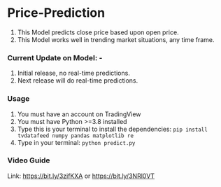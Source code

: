 # Price-Prediction
1. This Model predicts close price based upon open price.
2. This Model works well in trending market situations, any time frame.

### Current Update on Model: -
1. Initial release, no real-time predictions.
2. Next release will do real-time predictions.

### Usage
1. You must have an account on TradingView
2. You must have Python >=3.8 installed
3. Type this is your terminal to install the dependencies:
`pip install tvdatafeed numpy pandas matplotlib re`
4. Type in your terminal:
`python predict.py`

### Video Guide
Link: https://bit.ly/3zifKXA  or  https://bit.ly/3NRl0VT
